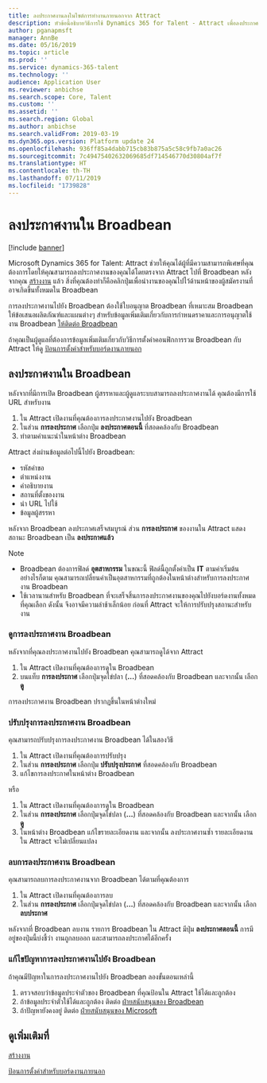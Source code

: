 ```yaml
---
title: ลงประกาศงานลงในไซต์การทำงานภายนอกจาก Attract
description: หัวข้อนี้อธิบายวิธีการใช้ Dynamics 365 for Talent - Attract เพื่อลงประกาศงานไปยังไซต์การสรรหาบุคลากรภายนอก
author: pganapmsft
manager: AnnBe
ms.date: 05/16/2019
ms.topic: article
ms.prod: ''
ms.service: dynamics-365-talent
ms.technology: ''
audience: Application User
ms.reviewer: anbichse
ms.search.scope: Core, Talent
ms.custom: ''
ms.assetid: ''
ms.search.region: Global
ms.author: anbichse
ms.search.validFrom: 2019-03-19
ms.dyn365.ops.version: Platform update 24
ms.openlocfilehash: 936ff85a4dabb715cb83b875a5c58c9fb7a0ac26
ms.sourcegitcommit: 7c49475402632069685df714546770d30804af7f
ms.translationtype: HT
ms.contentlocale: th-TH
ms.lasthandoff: 07/11/2019
ms.locfileid: "1739828"
---
```

# <a name="post-jobs-to-broadbean"></a>ลงประกาศงานใน Broadbean

[!include [banner](../includes/banner.md)]

Microsoft Dynamics 365 for Talent: Attract ช่วยให้คุณได้ผู้ที่มีความสามารถพิเศษที่คุณต้องการโดยให้คุณสามารถลงประกาศงานของคุณได้โดยตรงจาก Attract ไปที่ Broadbean หลังจากคุณ [สร้างงาน](./creating-jobs-attract.md) แล้ว สิ่งที่คุณต้องทำก็คือคลิกปุ่มเพื่อนำงานของคุณไปไว้ด้านหน้าของผู้สมัครงานที่อาจเกิดขึ้นทั้งหมดใน Broadbean

การลงประกาศงานไปยัง Broadbean ต้องใช้ใบอนุญาต Broadbean ที่เหมาะสม Broadbean ให้ข้อเสนอผลิตภัณฑ์และแผนต่างๆ สำหรับข้อมูลเพิ่มเติมเกี่ยวกับการกำหนดราคาและการอนุญาตใช้งาน Broadbean [ให้ติดต่อ Broadbean](https://www.broadbean.com/contact-us/)

ถ้าคุณเป็นผู้ดูแลที่ต้องการข้อมูลเพิ่มเติมเกี่ยวกับวิธีการตั้งค่าคอนฟิกการรวม Broadbean กับ Attract ให้ดู [ป้อนการตั้งค่าสำหรับบอร์ดงานภายนอก](./attract-admin-job-board-settings.md)

## <a name="post-jobs-to-broadbean"></a>ลงประกาศงานใน Broadbean

หลังจากที่มีการเปิด Broadbean ผู้สรรหาและผู้ดูแลระบบสามารถลงประกาศงานได้ คุณต้องมีการใช้ URL สำหรับงาน

1. ใน Attract เปิดงานที่คุณต้องการลงประกาศงานไปยัง Broadbean
2. ในส่วน **การลงประกาศ** เลือกปุ่ม **ลงประกาศตอนนี้** ที่สอดคล้องกับ Broadbean
3. ทำตามคำแนะนำในหน้าต่าง Broadbean

Attract ส่งผ่านข้อมูลต่อไปนี้ไปยัง Broadbean:

- รหัสคำขอ
- ตำแหน่งงาน
- คำอธิบายงาน
- สถานที่ตั้งของงาน
- นำ URL ไปใช้
- ข้อมูลผู้สรรหา

หลังจาก Broadbean ลงประกาศเสร็จสมบูรณ์ ส่วน **การลงประกาศ** ของงานใน Attract แสดงสถานะ Broadbean เป็น **ลงประกาศแล้ว**

> [!NOTE]
> - Broadbean ต้องการฟิลด์ **อุตสาหกรรม** ในขณะนี้ ฟิลด์นี้ถูกตั้งค่าเป็น **IT** ตามค่าเริ่มต้น อย่างไรก็ตาม คุณสามารถเปลี่ยนค่าเป็นอุตสาหกรรมที่ถูกต้องในหน้าต่างสำหรับการลงประกาศงาน Broadbean
> - ใช้เวลานานสำหรับ Broadbean ที่จะเสร็จสิ้นการลงประกาศงานของคุณไปยังบอร์ดงานทั้งหมดที่คุณเลือก ดังนั้น จึงอาจมีความล่าช้าเล็กน้อย ก่อนที่ Attract จะให้การปรับปรุงสถานะสำหรับงาน

### <a name="view-a-broadbean-job-posting"></a>ดูการลงประกาศงาน Broadbean

หลังจากที่คุณลงประกาศงานไปยัง Broadbean คุณสามารถดูได้จาก Attract

1. ใน Attract เปิดงานที่คุณต้องการดูใน Broadbean
2. บนแท็บ **การลงประกาศ** เลือกปุ่มจุดไข่ปลา (**...**) ที่สอดคล้องกับ Broadbean และจากนั้น เลือก **ดู**

การลงประกาศงาน Broadbean ปรากฏขึ้นในหน้าต่างใหม่

### <a name="update-a-broadbean-job-posting"></a>ปรับปรุงการลงประกาศงาน Broadbean

คุณสามารถปรับปรุงการลงประกาศงาน Broadbean ได้ในสองวิธี

1. ใน Attract เปิดงานที่คุณต้องการปรับปรุง
2. ในส่วน **การลงประกาศ** เลือกปุ่ม **ปรับปรุงประกาศ** ที่สอดคล้องกับ Broadbean
3. แก้ไขการลงประกาศในหน้าต่าง Broadbean

หรือ

1. ใน Attract เปิดงานที่คุณต้องการดูใน Broadbean
2. ในส่วน **การลงประกาศ** เลือกปุ่มจุดไข่ปลา (**...**) ที่สอดคล้องกับ Broadbean และจากนั้น เลือก **ดู**
3. ในหน้าต่าง Broadbean แก้ไขรายละเอียดงาน และจากนั้น ลงประกาศงานซ้ำ รายละเอียดงานใน Attract จะไม่เปลี่ยนแปลง

### <a name="remove-a-broadbean-job-posting"></a>ลบการลงประกาศงาน Broadbean

คุณสามารถลบการลงประกาศงานจาก Broadbean ได้ตามที่คุณต้องการ

1. ใน Attract เปิดงานที่คุณต้องการลบ
2. ในส่วน **การลงประกาศ** เลือกปุ่มจุดไข่ปลา (**...**) ที่สอดคล้องกับ Broadbean และจากนั้น เลือก **ลบประกาศ**

หลังจากที่ Broadbean ลบงาน รายการ Broadbean ใน Attract มีปุ่ม **ลงประกาศตอนนี้** การมีอยู่ของปุ่มนี้บ่งชี้ว่า งานถูกลบออก และสามารถลงประกาศได้อีกครั้ง

### <a name="troubleshoot-job-posting-to-broadbean"></a>แก้ไขปัญหาการลงประกาศงานไปยัง Broadbean

ถ้าคุณมีปัญหาในการลงประกาศงานไปยัง Broadbean ลองขั้นตอนเหล่านี้

1. ตรวจสอบว่าข้อมูลประจำตัวของ Broadbean ที่คุณป้อนใน Attract ใช้ได้และถูกต้อง
2. ถ้าข้อมูลประจำตัวใช้ได้และถูกต้อง ติดต่อ [ฝ่ายสนับสนุนของ Broadbean](https://www.broadbean.com/resources/support/)
3. ถ้าปัญหายังคงอยู่ ติดต่อ [ฝ่ายสนับสนุนของ Microsoft](./talent-support.md)

## <a name="see-also"></a>ดูเพิ่มเติมที่

[สร้างงาน](./creating-jobs-attract.md)

[ป้อนการตั้งค่าสำหรับบอร์ดงานภายนอก](./attract-admin-job-board-settings.md)
